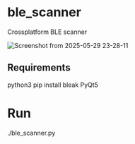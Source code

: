 # ble_scanner
Crossplatform BLE scanner

![Screenshot from 2025-05-29 23-28-11](https://github.com/user-attachments/assets/6a8538bb-bed3-41b2-ac43-2ed63d9a117c)

## Requirements
python3
pip install bleak PyQt5

# Run
./ble_scanner.py
